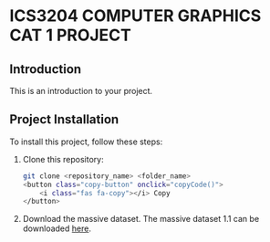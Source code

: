 <link rel="stylesheet" href="https://cdnjs.cloudflare.com/ajax/libs/font-awesome/5.15.3/css/all.min.css">

# ICS3204 COMPUTER GRAPHICS CAT 1 PROJECT

## Introduction

This is an introduction to your project.

## Project Installation

To install this project, follow these steps:

1. Clone this repository:

   ```bash
   git clone <repository_name> <folder_name>
   <button class="copy-button" onclick="copyCode()">
       <i class="fas fa-copy"></i> Copy
   </button>

   ```

2. Download the massive dataset. The massive dataset 1.1 can be downloaded <a href="https://amazon-massive-nlu-dataset.s3.amazonaws.com/amazon-massive-dataset-1.1.tar.gz">here<a>.

<script>
function copyCode() {
    const codeBlock = document.querySelector('pre code');
    const textArea = document.createElement('textarea');
    textArea.value = codeBlock.innerText;
    document.body.appendChild(textArea);
    textArea.select();
    document.execCommand('copy');
    document.body.removeChild(textArea);
}
</script>
<style>
.code-container {
    position: relative;
    border: 1px solid #ccc;
    padding: 10px;
    border-radius: 4px;
    margin-bottom: 20px;
}

.copy-button {
    position: relative;
    margin-left: 10px;
    background: none;
    border: none;
    cursor: pointer;
    color: #007bff; /* Customize the color as needed */
}
</style>
